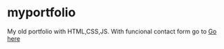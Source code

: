 # myportfolio

My old portfolio with HTML,CSS,JS. 
With funcional contact form go to <a href="https://github.com/shaishguni/portfolio">Go here</a>
